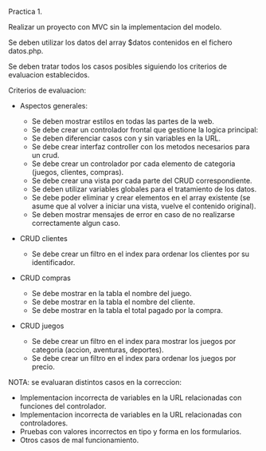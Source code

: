 Practica 1.

Realizar un proyecto con MVC sin la implementacion del modelo.

Se deben utilizar los datos del array $datos contenidos en el fichero datos.php.

Se deben tratar todos los casos posibles siguiendo los criterios de evaluacion establecidos.

Criterios de evaluacion:
- Aspectos generales:
    + Se deben mostrar estilos en todas las partes de la web.
    + Se debe crear un controlador frontal que gestione la logica principal:
    + Se deben diferenciar casos con y sin variables en la URL.
    + Se debe crear interfaz controller con los metodos necesarios para un crud.
    + Se debe crear un controlador por cada elemento de categoria (juegos, clientes, compras).
    + Se debe crear una vista por cada parte del CRUD correspondiente.
    + Se deben utilizar variables globales para el tratamiento de los datos.
    + Se debe poder eliminar y crear elementos en el array existente (se asume que al volver a iniciar una vista, vuelve el contenido original).
    + Se deben mostrar mensajes de error en caso de no realizarse correctamente algun caso.

- CRUD clientes
    + Se debe crear un filtro en el index para ordenar los clientes por su identificador.

- CRUD compras
    + Se debe mostrar en la tabla el nombre del juego.
    + Se debe mostrar en la tabla el nombre del cliente.
    + Se debe mostrar en la tabla el total pagado por la compra.

- CRUD juegos
    + Se debe crear un filtro en el index para mostrar los juegos por categoria (accion, aventuras, deportes).
    + Se debe crear un filtro en el index para ordenar los juegos por precio.


NOTA: se evaluaran distintos casos en la correccion:
- Implementacion incorrecta de variables en la URL relacionadas con funciones del controlador.
- Implementacion incorrecta de variables en la URL relacionadas con controladores.
- Pruebas con valores incorrectos en tipo y forma en los formularios.
- Otros casos de mal funcionamiento.